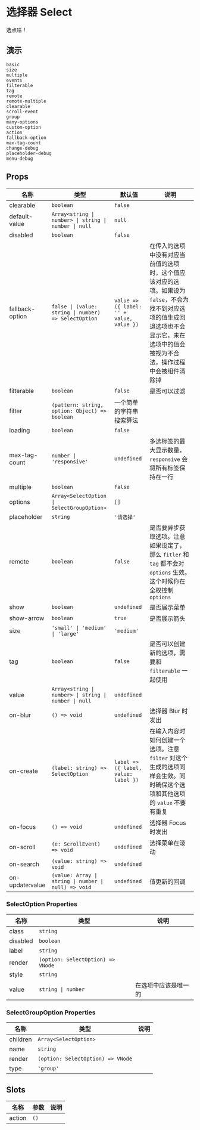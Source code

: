 # 选择器 Select

选点啥！

## 演示

```demo
basic
size
multiple
events
filterable
tag
remote
remote-multiple
clearable
scroll-event
group
many-options
custom-option
action
fallback-option
max-tag-count
change-debug
placeholder-debug
menu-debug
```

## Props

| 名称 | 类型 | 默认值 | 说明 |
| --- | --- | --- | --- |
| clearable | `boolean` | `false` |  |
| default-value | `Array<string \| number> \| string \| number \| null` | `null` |  |
| disabled | `boolean` | `false` |  |
| fallback-option | `false \| (value: string \| number) => SelectOption` | `value => ({ label: '' + value, value })` | 在传入的选项中没有对应当前值的选项时，这个值应该对应的选项。如果设为 `false`，不会为找不到对应选项的值生成回退选项也不会显示它，未在选项中的值会被视为不合法，操作过程中会被组件清除掉 |
| filterable | `boolean` | `false` | 是否可以过滤 |
| filter | `(pattern: string, option: Object) => boolean` | 一个简单的字符串搜索算法 |  |
| loading | `boolean` | `false` |  |
| max-tag-count | `number \| 'responsive'` | `undefined` | 多选标签的最大显示数量，`responsive` 会将所有标签保持在一行 |
| multiple | `boolean` | `false` |  |
| options | `Array<SelectOption \| SelectGroupOption>` | `[]` |  |
| placeholder | `string` | `'请选择'` |  |
| remote | `boolean` | `false` | 是否要异步获取选项。注意如果设定了，那么 `fitler` 和 `tag` 都不会对 `options` 生效。这个时候你在全权控制 `options` |
| show | `boolean` | `undefined` | 是否展示菜单 |
| show-arrow | `boolean` | `true` | 是否展示箭头 |
| size | `'small' \| 'medium' \| 'large'` | `'medium'` |  |
| tag | `boolean` | `false` | 是否可以创建新的选项，需要和 `filterable` 一起使用 |
| value | `Array<string \| number> \| string \| number \| null` | `undefined` |  |
| on-blur | `() => void` | `undefined` | 选择器 Blur 时发出 |
| on-create | `(label: string) => SelectOption` | `label => ({ label, value: label })` | 在输入内容时如何创建一个选项。注意 `filter` 对这个生成的选项同样会生效。同时确保这个选项和其他选项的 `value` 不要有重复 |
| on-focus | `() => void` | `undefined` | 选择器 Focus 时发出 |
| on-scroll | `(e: ScrollEvent) => void` | `undefined` | 选择菜单在滚动 |
| on-search | `(value: string) => void` | `undefined` |  |
| on-update:value | `(value: Array \| string \| number \| null) => void` | `undefined` | 值更新的回调 |

### SelectOption Properties

| 名称     | 类型                              | 说明                 |
| -------- | --------------------------------- | -------------------- |
| class    | `string`                          |                      |
| disabled | `boolean`                         |                      |
| label    | `string`                          |                      |
| render   | `(option: SelectOption) => VNode` |                      |
| style    | `string`                          |                      |
| value    | `string \| number`                | 在选项中应该是唯一的 |

### SelectGroupOption Properties

| 名称     | 类型                              | 说明 |
| -------- | --------------------------------- | ---- |
| children | `Array<SelectOption>`             |      |
| name     | `string`                          |      |
| render   | `(option: SelectOption) => VNode` |      |
| type     | `'group'`                         |      |

## Slots

| 名称   | 参数 | 说明 |
| ------ | ---- | ---- |
| action | `()` |      |
